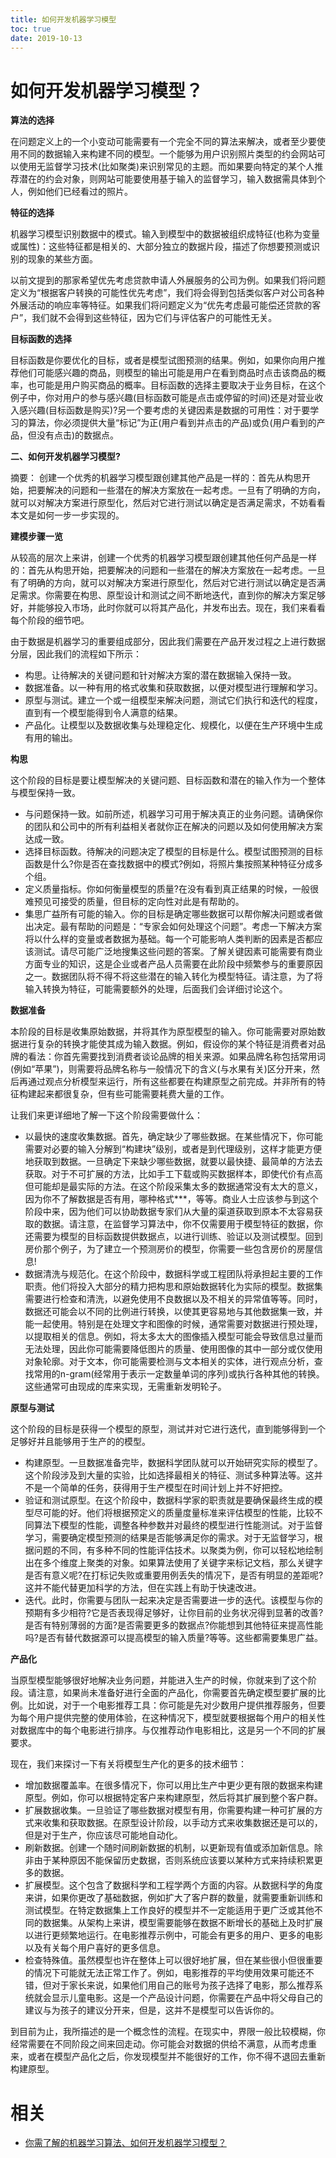 ```yaml
---
title: 如何开发机器学习模型
toc: true
date: 2019-10-13
---
```

# 如何开发机器学习模型？


**算法的选择**

在问题定义上的一个小变动可能需要有一个完全不同的算法来解决，或者至少要使用不同的数据输入来构建不同的模型。一个能够为用户识别照片类型的约会网站可以使用无监督学习技术(比如聚类)来识别常见的主题。而如果要向特定的某个人推荐潜在的约会对象，则网站可能要使用基于输入的监督学习，输入数据需具体到个人，例如他们已经看过的照片。

**特征的选择**

机器学习模型识别数据中的模式。输入到模型中的数据被组织成特征(也称为变量或属性)：这些特征都是相关的、大部分独立的数据片段，描述了你想要预测或识别的现象的某些方面。

以前文提到的那家希望优先考虑贷款申请人外展服务的公司为例。如果我们将问题定义为“根据客户转换的可能性优先考虑”，我们将会得到包括类似客户对公司各种外展活动的响应率等特征。如果我们将问题定义为“优先考虑最可能偿还贷款的客户”，我们就不会得到这些特征，因为它们与评估客户的可能性无关。

**目标函数的选择**

目标函数是你要优化的目标，或者是模型试图预测的结果。例如，如果你向用户推荐他们可能感兴趣的商品，则模型的输出可能是用户在看到商品时点击该商品的概率，也可能是用户购买商品的概率。目标函数的选择主要取决于业务目标，在这个例子中，你对用户的参与感兴趣(目标函数可能是点击或停留的时间)还是对营业收入感兴趣(目标函数是购买)?另一个要考虑的关键因素是数据的可用性：对于要学习的算法，你必须提供大量“标记”为正(用户看到并点击的产品)或负(用户看到的产品，但没有点击)的数据点。

**二、如何开发机器学习模型?**

摘要： 创建一个优秀的机器学习模型跟创建其他产品是一样的：首先从构思开始，把要解决的问题和一些潜在的解决方案放在一起考虑。一旦有了明确的方向，就可以对解决方案进行原型化，然后对它进行测试以确定是否满足需求，不妨看看本文是如何一步一步实现的。

**建模步骤一览**

从较高的层次上来讲，创建一个优秀的机器学习模型跟创建其他任何产品是一样的：首先从构思开始，把要解决的问题和一些潜在的解决方案放在一起考虑。一旦有了明确的方向，就可以对解决方案进行原型化，然后对它进行测试以确定是否满足需求。你需要在构思、原型设计和测试之间不断地迭代，直到你的解决方案足够好，并能够投入市场，此时你就可以将其产品化，并发布出去。现在，我们来看看每个阶段的细节吧。

由于数据是机器学习的重要组成部分，因此我们需要在产品开发过程之上进行数据分层，因此我们的流程如下所示：

- 构思。让待解决的关键问题和针对解决方案的潜在数据输入保持一致。
- 数据准备。以一种有用的格式收集和获取数据，以便对模型进行理解和学习。
- 原型与测试。建立一个或一组模型来解决问题，测试它们执行和迭代的程度，直到有一个模型能得到令人满意的结果。
- 产品化。让模型以及数据收集与处理稳定化、规模化，以便在生产环境中生成有用的输出。

**构思**

这个阶段的目标是要让模型解决的关键问题、目标函数和潜在的输入作为一个整体与模型保持一致。

- 与问题保持一致。如前所述，机器学习可用于解决真正的业务问题。请确保你的团队和公司中的所有利益相关者就你正在解决的问题以及如何使用解决方案达成一致。
- 选择目标函数。待解决的问题决定了模型的目标是什么。模型试图预测的目标函数是什么?你是否在查找数据中的模式?例如，将照片集按照某种特征分成多个组。
- 定义质量指标。你如何衡量模型的质量?在没有看到真正结果的时候，一般很难预见可接受的质量，但目标的定向性对此是有帮助的。
- 集思广益所有可能的输入。你的目标是确定哪些数据可以帮你解决问题或者做出决定。最有帮助的问题是：“专家会如何处理这个问题”。考虑一下解决方案将以什么样的变量或者数据为基础。每一个可能影响人类判断的因素是否都应该测试。请尽可能广泛地搜集这些问题的答案。了解关键因素可能需要有商业方面专业的知识，这是企业或者产品人员需要在此阶段中频繁参与的重要原因之一。数据团队将不得不将这些潜在的输入转化为模型特征。请注意，为了将输入转换为特征，可能需要额外的处理，后面我们会详细讨论这个。

**数据准备**

本阶段的目标是收集原始数据，并将其作为原型模型的输入。你可能需要对原始数据进行复杂的转换才能使其成为输入数据。例如，假设你的某个特征是消费者对品牌的看法：你首先需要找到消费者谈论品牌的相关来源。如果品牌名称包括常用词(例如“苹果”)，则需要将品牌名称与一般情况下的含义(与水果有关)区分开来，然后再通过观点分析模型来运行，所有这些都要在构建原型之前完成。并非所有的特征构建起来都很复杂，但有些可能需要耗费大量的工作。

让我们来更详细地了解一下这个阶段需要做什么：

- 以最快的速度收集数据。首先，确定缺少了哪些数据。在某些情况下，你可能需要对必要的输入分解到“构建块”级别，或者是到代理级别，这样才能更方便地获取到数据。一旦确定下来缺少哪些数据，就要以最快捷、最简单的方法去获取。对于不可扩展的方法，比如手工下载或购买数据样本，即使代价有点高但可能却是最实际的方法。在这个阶段采集太多的数据通常没有太大的意义，因为你不了解数据是否有用，哪种格式***，等等。商业人士应该参与到这个阶段中来，因为他们可以协助数据专家们从大量的渠道获取到原本不太容易获取的数据。请注意，在监督学习算法中，你不仅需要用于模型特征的数据，你还需要为模型的目标函数提供数据点，以进行训练、验证以及测试模型。回到房价那个例子，为了建立一个预测房价的模型，你需要一些包含房价的房屋信息!
- 数据清洗与规范化。在这个阶段中，数据科学或工程团队将承担起主要的工作职责。他们将投入大部分的精力把构思和原始数据转化为实际的模型。数据集需要进行检查和清洗，以避免使用不良数据以及不相关的异常值等等。同时，数据还可能会以不同的比例进行转换，以使其更容易地与其他数据集一致，并能一起使用。特别是在处理文字和图像的时候，通常需要对数据进行预处理，以提取相关的信息。例如，将太多太大的图像插入模型可能会导致信息过量而无法处理，因此你可能需要降低图片的质量、使用图像的其中一部分或仅使用对象轮廓。对于文本，你可能需要检测与文本相关的实体，进行观点分析，查找常用的n-gram(经常用于表示一定数量单词的序列)或执行各种其他的转换。这些通常可由现成的库来实现，无需重新发明轮子。

**原型与测试**

这个阶段的目标是获得一个模型的原型，测试并对它进行迭代，直到能够得到一个足够好并且能够用于生产的的模型。

- 构建原型。一旦数据准备完毕，数据科学团队就可以开始研究实际的模型了。这个阶段涉及到大量的实验，比如选择最相关的特征、测试多种算法等。这并不是一个简单的任务，获得用于生产模型在时间计划上并不好把控。
- 验证和测试原型。在这个阶段中，数据科学家的职责就是要确保最终生成的模型尽可能的好。他们将根据预定义的质量度量标准来评估模型的性能，比较不同算法下模型的性能，调整各种参数并对最终的模型进行性能测试。对于监督学习，需要确定模型预测的结果是否能够满足你的需求。对于无监督学习，根据问题的不同，有多种不同的性能评估技术。以聚类为例，你可以轻松地绘制出在多个维度上聚类的对象。如果算法使用了关键字来标记文档，那么关键字是否有意义呢?在打标记失败或重要用例丢失的情况下，是否有明显的差距呢?这并不能代替更加科学的方法，但在实践上有助于快速改进。
- 迭代。此时，你需要与团队一起来决定是否需要进一步的迭代。该模型与你的预期有多少相符?它是否表现得足够好，让你目前的业务状况得到显著的改善?是否有特别薄弱的方面?是否需要更多的数据点?你能想到其他特征来提高性能吗?是否有替代数据源可以提高模型的输入质量?等等。这些都需要集思广益。

**产品化**

当原型模型能够很好地解决业务问题，并能进入生产的时候，你就来到了这个阶段。请注意，如果尚未准备好进行全面的产品化，你需要首先确定模型要扩展的比例。比如说，对于一个电影推荐工具：你可能是先对少数用户提供推荐服务，但要为每个用户提供完整的使用体验，在这种情况下，模型就要根据每个用户的相关性对数据库中的每个电影进行排序。与仅推荐动作电影相比，这是另一个不同的扩展要求。

现在，我们来探讨一下有关将模型生产化的更多的技术细节：

- 增加数据覆盖率。在很多情况下，你可以用比生产中更少更有限的数据来构建原型。例如，你可以根据特定客户来构建原型，然后将其扩展到整个客户群。
- 扩展数据收集。一旦验证了哪些数据对模型有用，你需要构建一种可扩展的方式来收集和获取数据。在原型设计阶段，以手动方式来收集数据还是可以的，但是对于生产，你应该尽可能地自动化。
- 刷新数据。创建一个随时间刷新数据的机制，以更新现有值或添加新信息。除非由于某种原因不能保留历史数据，否则系统应该要以某种方式来持续积累更多的数据。
- 扩展模型。这个包含了数据科学和工程学两个方面的内容。从数据科学的角度来讲，如果你更改了基础数据，例如扩大了客户群的数量，就需要重新训练和测试模型。在特定数据集上工作良好的模型并不一定能适用于更广泛或其他不同的数据集。从架构上来讲，模型需要能够在数据不断增长的基础上及时扩展以进行更频繁地运行。在电影推荐示例中，可能会有更多的用户、更多的电影以及有关每个用户喜好的更多信息。
- 检查特殊值。虽然模型也许在整体上可以很好地扩展，但在某些很小但很重要的情况下可能就无法正常工作了。例如，电影推荐的平均使用效果可能还不错，但对于家长来说，如果他们用自己的账号为孩子选择了电影，那么推荐系统就会显示儿童电影。这是一个产品设计问题，你需要在产品中将父母自己的建议与为孩子的建议分开来，但是，这并不是模型可以告诉你的。

到目前为止，我所描述的是一个概念性的流程。在现实中，界限一般比较模糊，你经常需要在不同阶段之间来回走动。你可能会对数据的供给不满意，从而考虑重来，或者在模型产品化之后，你发现模型并不能很好的工作，你不得不退回去重新构建原型。


# 相关

- [你需了解的机器学习算法、如何开发机器学习模型？](http://ai.51cto.com/art/201708/549036.htm)
